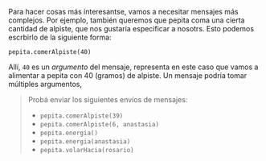 Para hacer cosas más interesantse, vamos a necesitar mensajes más complejos. Por ejemplo, también queremos que pepita coma una cierta cantidad de alpiste, que nos gustaría especificar a nosotrs. Esto podemos escrbirlo de la siguiente forma: 

```wollok
pepita.comerAlpiste(40)
```

Allí, `40` es un _argumento_ del mensaje, representa en este caso que vamos a alimentar a pepita con 40 (gramos) de alpiste. Un mensaje podría tomar múltiples argumentos, 

> Probá enviar los siguientes envíos de mensajes:
>
> * `pepita.comerAlpiste(39)`
> * `pepita.comerAlpiste(6, anastasia)`
> * `pepita.energia()`
> * `pepita.energia(anastasia)`
> * `pepita.volarHacia(rosario)`
